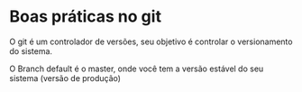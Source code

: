 # Boas práticas no git

O git é um controlador de versões, seu objetivo é controlar o versionamento do sistema.

O Branch default é o master, onde você tem a versão estável do seu sistema (versão de produção)


